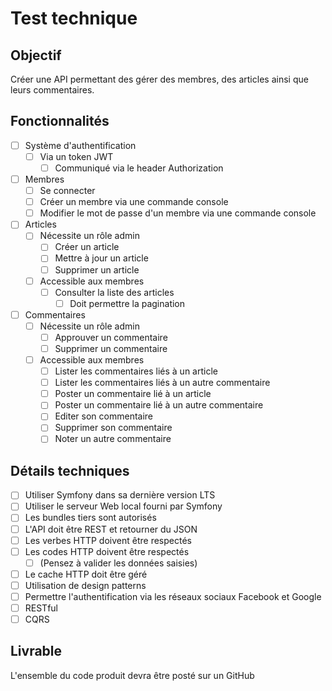 # Test technique

## Objectif
Créer une API permettant des gérer des membres, des articles ainsi que
leurs commentaires.

## Fonctionnalités
- [ ] Système d&#39;authentification
  - [ ] Via un token JWT
    - [ ] Communiqué via le header Authorization

- [ ] Membres
  - [ ] Se connecter
  - [ ] Créer un membre via une commande console
  - [ ] Modifier le mot de passe d&#39;un membre via une commande console
- [ ] Articles
  - [ ] Nécessite un rôle admin
    - [ ] Créer un article
    - [ ] Mettre à jour un article
    - [ ] Supprimer un article
  - [ ] Accessible aux membres
    - [ ] Consulter la liste des articles
      - [ ] Doit permettre la pagination

- [ ] Commentaires
  - [ ] Nécessite un rôle admin
    - [ ] Approuver un commentaire
    - [ ] Supprimer un commentaire
  - [ ] Accessible aux membres
    - [ ] Lister les commentaires liés à un article
    - [ ] Lister les commentaires liés à un autre commentaire
    - [ ] Poster un commentaire lié à un article
    - [ ] Poster un commentaire lié à un autre commentaire
    - [ ] Editer son commentaire
    - [ ] Supprimer son commentaire
    - [ ] Noter un autre commentaire

## Détails techniques
- [ ] Utiliser Symfony dans sa dernière version LTS
- [ ] Utiliser le serveur Web local fourni par Symfony
- [ ] Les bundles tiers sont autorisés
- [ ] L&#39;API doit être REST et retourner du JSON
- [ ] Les verbes HTTP doivent être respectés
- [ ] Les codes HTTP doivent être respectés
  - [ ] (Pensez à valider les données saisies)
- [ ] Le cache HTTP doit être géré
- [ ] Utilisation de design patterns
- [ ] Permettre l&#39;authentification via les réseaux sociaux Facebook et Google
- [ ] RESTful
- [ ] CQRS

## Livrable
L'ensemble du code produit devra être posté sur un GitHub